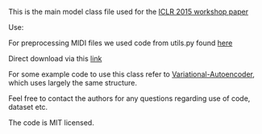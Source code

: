 This is the main model class file used for the [ICLR 2015 workshop paper](http://arxiv.org/pdf/1412.6581.pdf)

Use:

For preprocessing MIDI files we used code from utils.py found [here](http://deeplearning.net/tutorial/rnnrbm.html)

Direct download via this [link](http://www.iro.umontreal.ca/~lisa/deep/midi.zip)

For some example code to use this class refer to [Variational-Autoencoder](https://github.com/y0ast/Variational-Autoencoder), which uses largely the same structure.

Feel free to contact the authors for any questions regarding use of code, dataset etc.

The code is MIT licensed. 